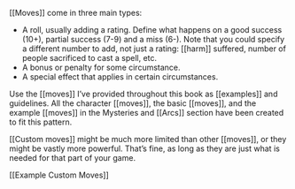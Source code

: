 
[[Moves]] come in three main types:

- A roll, usually adding a rating. Define what happens on a good success (10+), partial success (7-9) and a miss (6-). Note that you could specify a different number to add, not just a rating: [[harm]] suffered, number of people sacrificed to cast a spell, etc.
- A bonus or penalty for some circumstance.
- A special effect that applies in certain circumstances.

Use the [[moves]] I’ve provided throughout this book as [[examples]] and guidelines. All the character [[moves]], the basic [[moves]], and the example [[moves]] in the Mysteries and [[Arcs]] section have been created to fit this pattern.

[[Custom moves]] might be much more limited than other [[moves]], or they might be vastly more powerful. That’s fine, as long as they are just what is needed for that part of your game.

[[Example Custom Moves]]
